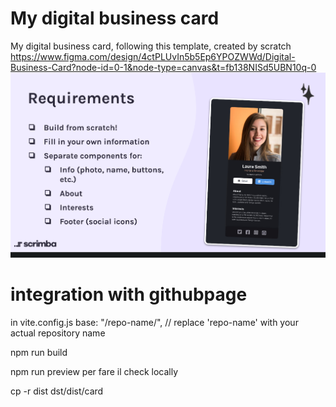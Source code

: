 # My digital business card
My digital business card, following this template, created by scratch
https://www.figma.com/design/4ctPLUvIn5b5Ep6YPOZWWd/Digital-Business-Card?node-id=0-1&node-type=canvas&t=fb138NISd5UBN10q-0
![alt text](image.png)



# integration with githubpage
in vite.config.js
  base: "/repo-name/", // replace 'repo-name' with your actual repository name


npm run build

npm run preview per fare il check locally

cp -r dist dst/dist/card


